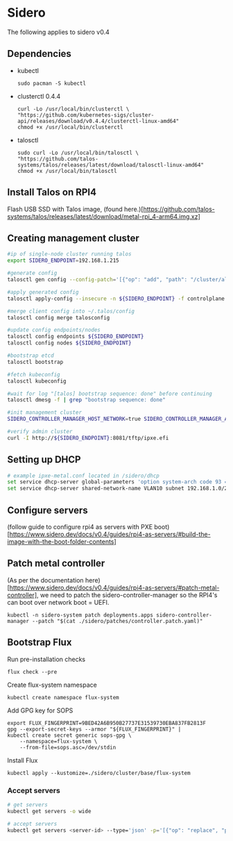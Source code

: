 # Sidero

The following applies to sidero v0.4
## Dependencies

- kubectl
    ```
    sudo pacman -S kubectl
    ```
- clusterctl 0.4.4
    ```
    curl -Lo /usr/local/bin/clusterctl \
    "https://github.com/kubernetes-sigs/cluster-api/releases/download/v0.4.4/clusterctl-linux-amd64"
    chmod +x /usr/local/bin/clusterctl
    ```
- talosctl
     ```
    sudo curl -Lo /usr/local/bin/talosctl \
    "https://github.com/talos-systems/talos/releases/latest/download/talosctl-linux-amd64"
    chmod +x /usr/local/bin/talosctl
     ```

## Install Talos on RPI4

Flash USB SSD with Talos image, (found here.)[https://github.com/talos-systems/talos/releases/latest/download/metal-rpi_4-arm64.img.xz]

## Creating management cluster
```bash
#ip of single-node cluster running talos
export SIDERO_ENDPOINT=192.168.1.215

#generate config
talosctl gen config --config-patch='[{"op": "add", "path": "/cluster/allowSchedulingOnMasters", "value": true},{"op": "replace", "path": "/machine/install/disk", "value": "/dev/sda"}]' rpi4-sidero https://${SIDERO_ENDPOINT}:6443/

#apply generated config
talosctl apply-config --insecure -n ${SIDERO_ENDPOINT} -f controlplane.yaml

#merge client config into ~/.talos/config
talosctl config merge talosconfig

#update config endpoints/nodes
talosctl config endpoints ${SIDERO_ENDPOINT}
talosctl config nodes ${SIDERO_ENDPOINT}

#bootstrap etcd
talosctl bootstrap

#fetch kubeconfig
talosctl kubeconfig

#wait for log "[talos] bootstrap sequence: done" before continuing
talosctl dmesg -f | grep "bootstrap sequence: done"

#init management cluster
SIDERO_CONTROLLER_MANAGER_HOST_NETWORK=true SIDERO_CONTROLLER_MANAGER_API_ENDPOINT=${SIDERO_ENDPOINT} clusterctl init -i sidero -b talos -c talos

#verify admin cluster
curl -I http://${SIDERO_ENDPOINT}:8081/tftp/ipxe.efi
```

## Setting up DHCP

```bash
# example ipxe-metal.conf located in /sidero/dhcp
set service dhcp-server global-parameters 'option system-arch code 93 = unsigned integer 16;'
set service dhcp-server shared-network-name VLAN10 subnet 192.168.1.0/24 subnet-parameters "include &quot;/config/ipxe-metal.conf&quot;;"
```

## Configure servers
(follow guide to configure rpi4 as servers with PXE boot)[https://www.sidero.dev/docs/v0.4/guides/rpi4-as-servers/#build-the-image-with-the-boot-folder-contents]

## Patch metal controller
(As per the documentation here)[https://www.sidero.dev/docs/v0.4/guides/rpi4-as-servers/#patch-metal-controller], we need to patch the sidero-controller-manager so the RPI4's can boot over network boot = UEFI.

```
kubectl -n sidero-system patch deployments.apps sidero-controller-manager --patch "$(cat ./sidero/patches/controller.patch.yaml)"
```

## Bootstrap Flux
Run pre-installation checks
```
flux check --pre
```
Create flux-system namespace
```
kubectl create namespace flux-system
```
Add GPG key for SOPS
```
export FLUX_FINGERPRINT=9BED42A6B950B27737E31539730EBA837FB2813F
gpg --export-secret-keys --armor "${FLUX_FINGERPRINT}" |
kubectl create secret generic sops-gpg \
    --namespace=flux-system \
    --from-file=sops.asc=/dev/stdin
```
Install Flux
```
kubectl apply --kustomize=./sidero/cluster/base/flux-system
```

### Accept servers
```bash
# get servers
kubectl get servers -o wide

# accept servers
kubectl get servers <server-id> --type='json' -p='[{"op": "replace", "path": "/spec/accepted", "value": true}]'
```
